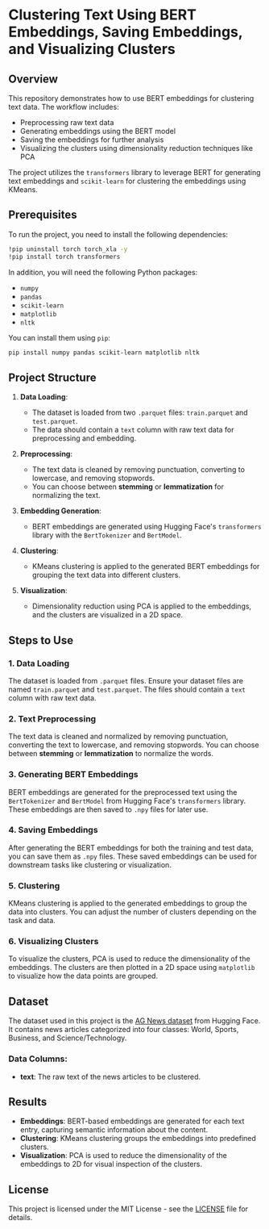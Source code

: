# Clustering Text Using BERT Embeddings, Saving Embeddings, and Visualizing Clusters

## Overview

This repository demonstrates how to use BERT embeddings for clustering text data. The workflow includes:
- Preprocessing raw text data
- Generating embeddings using the BERT model
- Saving the embeddings for further analysis
- Visualizing the clusters using dimensionality reduction techniques like PCA

The project utilizes the `transformers` library to leverage BERT for generating text embeddings and `scikit-learn` for clustering the embeddings using KMeans.

## Prerequisites

To run the project, you need to install the following dependencies:

```bash
!pip uninstall torch torch_xla -y
!pip install torch transformers
```

In addition, you will need the following Python packages:
- `numpy`
- `pandas`
- `scikit-learn`
- `matplotlib`
- `nltk`

You can install them using `pip`:

```bash
pip install numpy pandas scikit-learn matplotlib nltk
```

## Project Structure

1. **Data Loading**: 
   - The dataset is loaded from two `.parquet` files: `train.parquet` and `test.parquet`.
   - The data should contain a `text` column with raw text data for preprocessing and embedding.

2. **Preprocessing**: 
   - The text data is cleaned by removing punctuation, converting to lowercase, and removing stopwords. 
   - You can choose between **stemming** or **lemmatization** for normalizing the text.

3. **Embedding Generation**:
   - BERT embeddings are generated using Hugging Face's `transformers` library with the `BertTokenizer` and `BertModel`.

4. **Clustering**:
   - KMeans clustering is applied to the generated BERT embeddings for grouping the text data into different clusters.

5. **Visualization**:
   - Dimensionality reduction using PCA is applied to the embeddings, and the clusters are visualized in a 2D space.

## Steps to Use

### 1. Data Loading

The dataset is loaded from `.parquet` files. Ensure your dataset files are named `train.parquet` and `test.parquet`. The files should contain a `text` column with raw text data.

### 2. Text Preprocessing

The text data is cleaned and normalized by removing punctuation, converting the text to lowercase, and removing stopwords. You can choose between **stemming** or **lemmatization** to normalize the words.

### 3. Generating BERT Embeddings

BERT embeddings are generated for the preprocessed text using the `BertTokenizer` and `BertModel` from Hugging Face's `transformers` library. These embeddings are then saved to `.npy` files for later use.

### 4. Saving Embeddings

After generating the BERT embeddings for both the training and test data, you can save them as `.npy` files. These saved embeddings can be used for downstream tasks like clustering or visualization.

### 5. Clustering

KMeans clustering is applied to the generated embeddings to group the data into clusters. You can adjust the number of clusters depending on the task and data.

### 6. Visualizing Clusters

To visualize the clusters, PCA is used to reduce the dimensionality of the embeddings. The clusters are then plotted in a 2D space using `matplotlib` to visualize how the data points are grouped.

## Dataset

The dataset used in this project is the [AG News dataset](https://huggingface.co/datasets/fancyzhx/ag_news) from Hugging Face. It contains news articles categorized into four classes: World, Sports, Business, and Science/Technology.

### Data Columns:
- **text**: The raw text of the news articles to be clustered.

## Results

- **Embeddings**: BERT-based embeddings are generated for each text entry, capturing semantic information about the content.
- **Clustering**: KMeans clustering groups the embeddings into predefined clusters.
- **Visualization**: PCA is used to reduce the dimensionality of the embeddings to 2D for visual inspection of the clusters.

## License

This project is licensed under the MIT License - see the [LICENSE](LICENSE) file for details.
